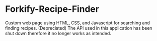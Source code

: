 # Forkify-Recipe-Finder
 Custom web page using HTML, CSS, and Javascript for searching and finding recipes. (Depreciated) The API used in this application has been shut down therefore it no longer works as intended. 
